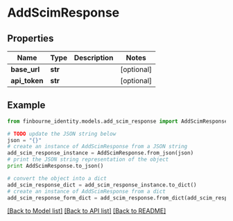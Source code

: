 # AddScimResponse


## Properties
Name | Type | Description | Notes
------------ | ------------- | ------------- | -------------
**base_url** | **str** |  | [optional] 
**api_token** | **str** |  | [optional] 

## Example

```python
from finbourne_identity.models.add_scim_response import AddScimResponse

# TODO update the JSON string below
json = "{}"
# create an instance of AddScimResponse from a JSON string
add_scim_response_instance = AddScimResponse.from_json(json)
# print the JSON string representation of the object
print AddScimResponse.to_json()

# convert the object into a dict
add_scim_response_dict = add_scim_response_instance.to_dict()
# create an instance of AddScimResponse from a dict
add_scim_response_form_dict = add_scim_response.from_dict(add_scim_response_dict)
```
[[Back to Model list]](../README.md#documentation-for-models) [[Back to API list]](../README.md#documentation-for-api-endpoints) [[Back to README]](../README.md)


